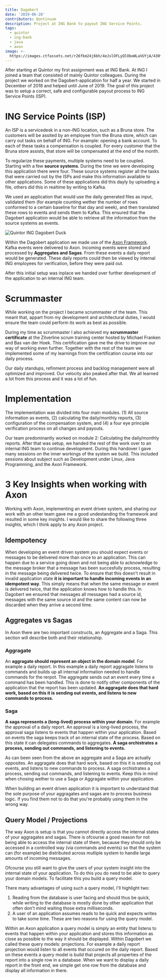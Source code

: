 ```yaml
---
title: Dagobert
date: '2019-06-28'
contributors: Qontinuum
description: Project at ING Bank to payout ING Service Points.
tags:
  - quintor
  - ing-bank
  - java
  - axon
image: >-
  https://images.ctfassets.net/r26fkm24j6bh/4eJslOFLyQlOboWLaVUYjA/430f57f9766673875eb9c3d2e4cc36c6/quintor-ing-dagobert.jpg
---
```


After starting at Quintor my first assignment was at ING Bank. At ING I joined a team that consisted of mainly Quintor colleagues. During the project we worked on the Dagobert-application for half a year. We started in December of 2018 and helped until June of 2019. The goal of this project was to setup a correct, safe and configurable payout process to ING Service Points (ISP).

# ING Service Points (ISP)
An ISP is a servicedesk in a non-ING location, such as a Bruna store. The customers will be assited by an employee from the Bruna store, which can carry out tasks on behalf of ING. For example: opening a bank account. To each of these tasks a compensation is coupled. For every customer that the Bruna store assists, that store will be compensated at the end of the month.

To regularize these payments, multiple systems need to be coupled. Starting with a few __source systems__. During the time we were developing this application there were four. These source systems register all the tasks that were carried out by the ISPs and make this information available to other applications. Some of these applications did this dayly by uploading a file, others did this in realtime by writing to Kafka.

We used an application that would use the daily generated files as input, validated them (for example counting wether the number of rows conformed to a certain baseline for that day and week), and then translated these rows to events and sends them to Kafka. This ensured that the Dagobert application would be able to retrieve all the information from the source systems as events.

![Quintor ING Dagobert Duck](//images.ctfassets.net/r26fkm24j6bh/6Y29OUotwPR07nzxpcaE19/c3f274726910ea04b4d9ee92936a8f89/quintor-ing-dagobert-duck.jpg)

Within the Dagobert application we made use of the [Axon Framework](https://axoniq.io/). Kafka events were delivered to Axon. Incoming events were stored and processed by __Aggregates and Sagas__. From these events a daily report would be generated. These daily reports could then be viewed by internal ING employees for verification, before they were paid out. 

After this initial setup was inplace we handed over further development of the application to an internal ING team.

# Scrummaster
While working on the project I became scrummaster of the team. This meant that, appart from my development and architectural duties, I would ensure the team could perform its work as best as possible.

During my time as scrummaster I also achieved my __scrummaster certificate__ at the Zilverline scrum training center hosted by Michael Franken and Bas van der Hoek. This certification gave me the drive to improve our way of working even further. Together with the rest of the team we implemented some of my learnings from the certification course into our daily process.

Our daily standups, refinment process and backlog management were all optimized and improved. Our velocity also peaked after that. We all learned a lot from this process and it was a lot of fun.

# Implementation
The implementation was divided into four main modules. (1) All source information as events, (2) calculating the daily/monthly reports, (3) configuration of the compensation system, and (4) a four eye principle verification process on all changes and payouts.

Our team predominantly worked on module 2: Calculating the daily/monthly reports. After that was setup, we handed the rest of the work over to an internal ING team to continue development. During this handover I gave many sessions on the inner workings of the system we build. This included sessions about subject such as Development under Linux, Java Programming, and the Axon Framework.

# 3 Key Insights when working with Axon
Working with Axon, implementing an event driven system, and sharing our work with an other team gave me a good undestanding the framework and resulted in some key insights. I would like to share the following three insights, which I think apply to any Axon project.

## Idempotency
When developing an event driven system you should expect events or messages to be delivered more than once to an application. This can happen due to a service going down and not being able to acknowledge to the message broker that a message has been succesfully process, resulting in the message being delivered twice. To ensure that this doesn't result in invalid application state **it is important to handle incoming events in an idempotent way**. This simply means that when the same message or event is delivered twice, that the application knows how to handle this. In Dagobert we ensured that messages all messages had a source id, messages with the same source id and the same content can now be discarded when they arrive a second time.

## Aggregates vs Sagas
In Axon there are two important constructs, an Aggregate and a Saga. This section will describe both and their relationship.

### Aggragate
An **aggragate should represent an object in the domain model**. For example a daily report. In this example a daily report aggragate listens to commands and builds up all internal information needed to handle commands for the rerpot. The aggregate sends out an event every time a command has been handled. This is done to notify other components of the application that the report has been updated. **An aggragate does that hard work, based on this it is sending out events, and listens to new commands to process.**

### Saga
**A saga represents a (long-lived) process within your domain**. For example the approval of a daily report. An approval is a long-lived process, the approval saga listens to events that happen within your application. Based on events the saga keeps track of an internal state of the process. Based on this state it can delegates commands to aggregates. **A saga orchistrates a process, sending out commands, and listening to events.**

As can been seen from the above an aggregate and a Saga are actually opposites. An aggragate does that hard work, based on this it is sending out events, and listens to new commands to process. A saga orchistrates a process, sending out commands, and listening to events. Keep this in mind when chosing wether to use a Saga or Aggragate within your application.

When building an event driven application it is important to understand that the sole purpose of your aggragates and sagas are to process business logic. If you find them not to do that you're probably using them in the wrong way.

## Query Model / Projections
The way Axon is setup is that you cannot directly access the internal states of your aggragates and sagas. There is ofcourse a good reason for not being able to access the internal state of them, because they should only be accessed in a controlled way (via commands and events) so that the system can (for example) be distributed across mutliple system to handle large amounts of incoming messages.

Ofcourse you still want to give the users of your system insight into the internal state of your application. To do this you do need to be able to query your domain models. To facilitate this you build a query model.

There many advantages of using such a query model, I'll highlight two:
1. Reading from the database is user facing and should thus be quick, while writing to the database is mostly done by other application that often don't mind waiting those extra milliseconds.
2. A user of an application assumes reads to be quick and expects writes to take some time. These are two reasons for using the query model.

Within an Axon application a query model is simply an entity that listens to events that happen within your application and stores this information as close as possible to the way it should be displayed. Within Dagobert we called these query models: projections. For example a daily report projection would listen to all events that occured on the daily report. Based on these events a query model is build that projects all properties of the report into a single row in a database. When we want to display a daily report in the front end, we simple get one row from the database and display all information in there.